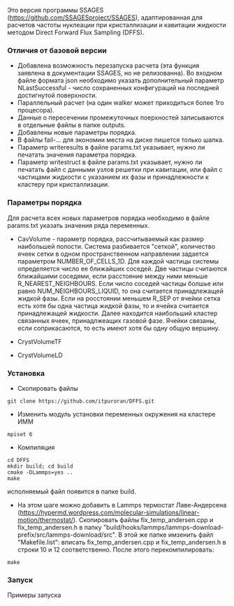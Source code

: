 Это версия программы SSAGES (https://github.com/SSAGESproject/SSAGES), адаптированная для расчетов частоты нуклеации при кристаллизации и кавитации жидкости методом Direct Forward Flux Sampling (DFFS).

### Отличия от базовой версии

* Добавлена возможность перезапуска расчета (эта функция заявлена в документации SSAGES, но не релизованна). Во входном файле формата json необходимо указать дополнительный параметр NLastSuccessful - число сохраненных конфигураций на последней достигнутой поверхности.
* Параллельный расчет (на один walker может приходиться более 1го процесора).
* Данные о пересечении промежуточных поерхностей записываются в отдельные файлы в папке outputs.
* Добавлены новые параметры порядка.
* В файлы fail-... для экономии места на диске пишется только шапка.
* Параметр writeresults в файле params.txt указывает, нужно ли печатать значения параметра порядка.
* Параметр writestruct в файле params.txt указывает, нужно ли печатать файл с данными узлов решетки при кавитации, или файл с частицами жидкости с указанием их фазы и принадлежности к кластеру при кристаллизации.


### Параметры порядка
Для расчета всех новых параметров порядка необходимо в файле params.txt указать значения ряда переменных.
* CavVolume - параметр порядка, рассчитываемый как размер наибольшей полости. Система разбивается "сеткой", количество ячеек сетки в одном пространственном направлении задается параметром NUMBER_OF_CELLS_1D. Для каждой частицы системы определяется число ее ближайших соседей. Две частицы считаются ближайшими соседями, если расстояние между ними меньше R_NEAREST_NEIGHBOURS. Если число соседей частицы болшье или равно NUM_NEIGHBOURS_LIQUID, то она считается принадлежащей жидкой фазы. Если на росстоянии меньшем R_SEP от ячейки сетка есть хотя бы одна частица жидкой фазы, то и ячейка считается принадлежащей жидкости. Далее находится наибольший кластер связанных ячеек, принадлжеащих газовой фазе. Ячейки связаны, если соприкасаются, то есть имеют хотя бы одну общую вершину.

* CrystVolumeTF
* CrystVolumeLD
### Установка

* Скопировать файлы
```
git clone https://github.com/itpuroran/DFFS.git
```

* Изменить модуль установки переменных окружения на кластере ИММ
```
mpiset 6
```

* Компиляция
```
cd DFFS
mkdir build; cd build
cmake -DLammps=yes ..
make
```
исполняемый файл появится в папке build.

* На этом шаге можно добавить в Lammps термостат Лаве-Андерсена (https://hypermd.wordpress.com/molecular-simulations/linear-motion/thermostat/). Скопировать файлы fix_temp_andersen.cpp и fix_temp_andersen.h в папку "build/hooks/lammps/lammps-download-prefix/src/lammps-download/src". В этой же папке имзенить файл "Makefile.list": вписать fix_temp_andersen.cpp и fix_temp_andersen.h в строки 10 и 12 соответственно. После этого перекомпилировать:

```
make
```

### Запуск
Примеры запуска